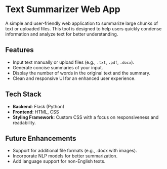 # Text Summarizer Web App

A simple and user-friendly web application to summarize large chunks of text or uploaded files. This tool is designed to help users quickly condense information and analyze text for better understanding.

## Features
- Input text manually or upload files (e.g., `.txt`, `.pdf`, `.docx`).
- Generate concise summaries of your input.
- Display the number of words in the original text and the summary.
- Clean and responsive UI for an enhanced user experience.

## Tech Stack
- **Backend**: Flask (Python)
- **Frontend**: HTML, CSS
- **Styling Framework**: Custom CSS with a focus on responsiveness and readability.

## Future Enhancements
- Support for additional file formats (e.g., .docx with images).
- Incorporate NLP models for better summarization.
- Add language support for non-English texts.

